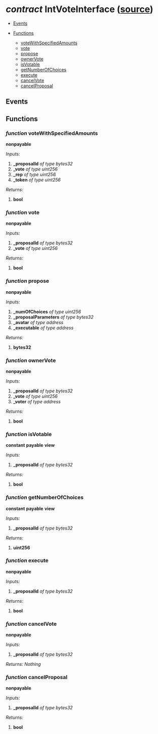 # *contract* IntVoteInterface ([source](https://github.com/daostack/daostack/tree/master/./contracts/VotingMachines/IntVoteInterface.sol))


- [Events](#events)

- [Functions](#functions)
    - [voteWithSpecifiedAmounts](#function-votewithspecifiedamounts)
    - [vote](#function-vote)
    - [propose](#function-propose)
    - [ownerVote](#function-ownervote)
    - [isVotable](#function-isvotable)
    - [getNumberOfChoices](#function-getnumberofchoices)
    - [execute](#function-execute)
    - [cancelVote](#function-cancelvote)
    - [cancelProposal](#function-cancelproposal)

## Events

## Functions
### *function* voteWithSpecifiedAmounts
**nonpayable**

*Inputs:*
1. **_proposalId** *of type bytes32*
2. **_vote** *of type uint256*
3. **_rep** *of type uint256*
4. **_token** *of type uint256*

*Returns:*
1. **bool**

### *function* vote
**nonpayable**

*Inputs:*
1. **_proposalId** *of type bytes32*
2. **_vote** *of type uint256*

*Returns:*
1. **bool**

### *function* propose
**nonpayable**

*Inputs:*
1. **_numOfChoices** *of type uint256*
2. **_proposalParameters** *of type bytes32*
3. **_avatar** *of type address*
4. **_executable** *of type address*

*Returns:*
1. **bytes32**

### *function* ownerVote
**nonpayable**

*Inputs:*
1. **_proposalId** *of type bytes32*
2. **_vote** *of type uint256*
3. **_voter** *of type address*

*Returns:*
1. **bool**

### *function* isVotable
**constant**
**payable**
**view**

*Inputs:*
1. **_proposalId** *of type bytes32*

*Returns:*
1. **bool**

### *function* getNumberOfChoices
**constant**
**payable**
**view**

*Inputs:*
1. **_proposalId** *of type bytes32*

*Returns:*
1. **uint256**

### *function* execute
**nonpayable**

*Inputs:*
1. **_proposalId** *of type bytes32*

*Returns:*
1. **bool**

### *function* cancelVote
**nonpayable**

*Inputs:*
1. **_proposalId** *of type bytes32*

*Returns:*
*Nothing*

### *function* cancelProposal
**nonpayable**

*Inputs:*
1. **_proposalId** *of type bytes32*

*Returns:*
1. **bool**


